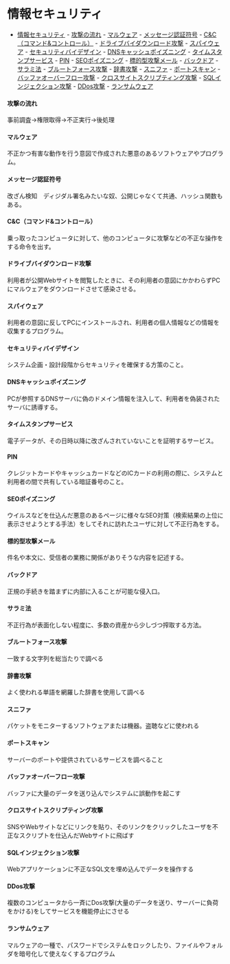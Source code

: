 # 情報セキュリティ

- [情報セキュリティ](#情報セキュリティ)
      - [攻撃の流れ](#攻撃の流れ)
      - [マルウェア](#マルウェア)
      - [メッセージ認証符号](#メッセージ認証符号)
      - [C&C（コマンド&コントロール）](#ccコマンドコントロール)
      - [ドライブバイダウンロード攻撃](#ドライブバイダウンロード攻撃)
      - [スパイウェア](#スパイウェア)
      - [セキュリティバイデザイン](#セキュリティバイデザイン)
      - [DNSキャッシュポイズニング](#dnsキャッシュポイズニング)
      - [タイムスタンプサービス](#タイムスタンプサービス)
      - [PIN](#pin)
      - [SEOポイズニング](#seoポイズニング)
      - [標的型攻撃メール](#標的型攻撃メール)
      - [バックドア](#バックドア)
      - [サラミ法](#サラミ法)
      - [ブルートフォース攻撃](#ブルートフォース攻撃)
      - [辞書攻撃](#辞書攻撃)
      - [スニファ](#スニファ)
      - [ポートスキャン](#ポートスキャン)
      - [バッファオーバーフロー攻撃](#バッファオーバーフロー攻撃)
      - [クロスサイトスクリプティング攻撃](#クロスサイトスクリプティング攻撃)
      - [SQLインジェクション攻撃](#sqlインジェクション攻撃)
      - [DDos攻撃](#ddos攻撃)
      - [ランサムウェア](#ランサムウェア)

#### 攻撃の流れ
事前調査→権限取得→不正実行→後処理

#### マルウェア
不正かつ有害な動作を行う意図で作成された悪意のあるソフトウェアやプログラム。

#### メッセージ認証符号
改ざん検知　ディジダル署名みたいな奴、公開じゃなくて共通、ハッシュ関数もある。

#### C&C（コマンド&コントロール）
乗っ取ったコンピュータに対して、他のコンピュータに攻撃などの不正な操作をする命令を出す。

#### ドライブバイダウンロード攻撃
利用者が公開Webサイトを閲覧したときに、その利用者の意図にかかわらずPCにマルウェアをダウンロードさせて感染させる。

#### スパイウェア
利用者の意図に反してPCにインストールされ、利用者の個人情報などの情報を収集するプログラム。

#### セキュリティバイデザイン
システム企画・設計段階からセキュリティを確保する方策のこと。

#### DNSキャッシュポイズニング
PCが参照するDNSサーバに偽のドメイン情報を注入して、利用者を偽装されたサーバに誘導する。

#### タイムスタンプサービス
電子データが、その日時以降に改ざんされていないことを証明するサービス。

#### PIN
クレジットカードやキャッシュカードなどのICカードの利用の際に、システムと
利用者の間で共有している暗証番号のこと。

#### SEOポイズニング
ウイルスなどを仕込んだ悪意のあるページに様々なSEO対策（検索結果の上位に
表示させようとする手法）をしてそれに訪れたユーザに対して不正行為をする。

#### 標的型攻撃メール
件名や本文に、受信者の業務に関係がありそうな内容を記述する。

#### バックドア
正規の手続きを踏まずに内部に入ることが可能な侵入口。

#### サラミ法
不正行為が表面化しない程度に、多数の資産から少しづつ搾取する方法。

#### ブルートフォース攻撃
一致する文字列を総当たりで調べる

#### 辞書攻撃
よく使われる単語を網羅した辞書を使用して調べる

#### スニファ
パケットをモニターするソフトウェアまたは機器。盗聴などに使われる

#### ポートスキャン
サーバーのポートや提供されているサービスを調べること

#### バッファオーバーフロー攻撃
バッファに大量のデータを送り込んでシステムに誤動作を起こす

#### クロスサイトスクリプティング攻撃
SNSやWebサイトなどにリンクを貼り、そのリンクをクリックしたユーザを不正なスクリプトを仕込んだWebサイトに飛ばす

#### SQLインジェクション攻撃
Webアプリケーションに不正なSQL文を埋め込んでデータを操作する

#### DDos攻撃
複数のコンピュータから一斉にDos攻撃(大量のデータを送り、サーバーに負荷をかける)をしてサービスを機能停止にさせる

#### ランサムウェア
マルウェアの一種で、パスワードでシステムをロックしたり、ファイルやフォルダを暗号化して使えなくするプログラム
